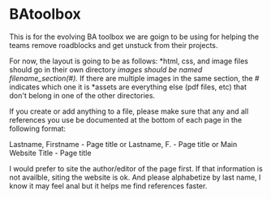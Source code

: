 # BAtoolbox

This is for the evolving BA toolbox we are goign to be using for helping the teams remove roadblocks and get unstuck from their projects.

For now, the layout is going to be as follows:
*html, css, and image files should go in their own directory
*images should be named filename_section(#).*  If there are multiple images in the same section, the # indicates which one it is
*assets are everything else (pdf files, etc) that don't belong in one of the other directories.

If you create or add anything to a file, please make sure that any and all references you use be documented at the bottom of each page in the following format:

<a>Lastname, Firstname - Page title</a> or
<a>Lastname, F. - Page title</a> or
<a>Main Website Title - Page title</a>

I would prefer to site the author/editor of the page first.  If that information is not availble, siting the website is ok.  And please alphabetize by last name, I know it may feel anal but it helps me find references faster.